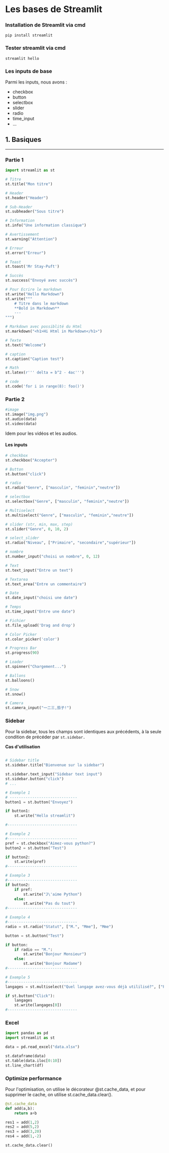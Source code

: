 # Les bases de Streamlit

### Installation de Streamlit via cmd
```pip install streamlit```

### Tester streamlit via cmd
```streamlit hello```

### Les inputs de base
Parmi les inputs, nous avons :

- checkbox
- button
- selectbox
- slider
- radio
- time_input
- ...

## 1. Basiques
---
### Partie 1
```python
import streamlit as st

# Titre
st.title("Mon titre")

# Header
st.header("Header")

# Sub-Header
st.subheader("Sous titre")

# Information
st.info("Une information classique")

# Avertissement
st.warning("Attention")

# Erreur
st.error("Erreur")

# Toast
st.toast('Mr Stay-Puft')

# Succès
st.success("Envoyé avec succès")

# Pour Ecrire le markdown
st.write("Hello Markdown")
st.write("""
    # Titre dans le markdown
    **Bold in Markdown**
    ---
""")

# Markdown avec possiblité du Html
st.markdown("<h1>Hi Html in Markdown</h1>")

# Texte
st.text("Welcome")

# caption
st.caption("Caption test")

# Math
st.latex(r''' delta = b^2 - 4ac''')

# code
st.code('for i in range(8): foo()')
```

### Partie 2
```python
#image
st.image("img.png")
st.audio(data)
st.video(data) 
```
Idem pour les vidéos et les audios.

#### Les inputs
```python
# checkbox
st.checkbox("Accepter")

# Button
st.button("click")

# radio
st.radio("Genre", ["masculin", "feminin","neutre"])

# selectbox
st.selectbox("Genre", ["masculin", "feminin","neutre"])

# Multiselect
st.multiselect("Genre", ["masculin", "feminin","neutre"])

# slider (str, min, max, step)
st.slider("Genre", 0, 10, 2)

# select_slider
st.radio("Niveau", ["Primaire", "secondaire","supérieur"])

# nombre
st.number_input("choisi un nombre", 0, 12)

# Text
st.text_input("Entre un text")

# Textarea
st.text_area("Entre un commentaire")

# Date
st.date_input("choisi une date")

# Temps
st.time_input("Entre une date")

# Fichier
st.file_upload('Drag and drop')

# Color Picker
st.color_picker('color')

# Progress Bar
st.progress(90)

# Loader
st.spinner("Chargement...")

# Ballons
st.balloons()

# Snow
st.snow()

# Camera
st.camera_input("一二三,茄子!")
```

### Sidebar

Pour la sidebar, tous les champs sont identiques aux précédents, à la seule condition de précéder par ```st.sidebar.```

**Cas d'utilisation**

```python

# Sidebar title
st.sidebar.title("Bienvenue sur la sidebar")

st.sidebar.text_input("Sidebar text input")
st.sidebar.button("click")
# ...
```

```python
# Exemple 1
# ------------------------------
button1 = st.button("Envoyez")

if button1:
    st.write("Hello streamlit")

#-------------------------------

# Exemple 2
#-------------------------------
pref = st.checkbox("Aimez-vous python?")
button2 = st.button("Test")

if button2:
    st.write(pref)
#-------------------------------

# Exemple 3
#-------------------------------
if button2:
    if pref:
        st.write("J\'aime Python")
    else:
        st.write("Pas du tout")
#-------------------------------

# Exemple 4
#-------------------------------
radio = st.radio("Statut", ["M.", "Mme"], "Mme")

button = st.button("Test")

if button:
    if radio == "M.":
        st.write("Bonjour Monsieur")
    else:
        st.write("Bonjour Madame")
#-------------------------------

# Exemple 5
#-------------------------------
langages = st.multiselect("Quel langage avez-vous déjà utililisé?", ["PHP", "Python", "Ruby", "R", "Javascrit", "Html", "CSS"])

if st.button("Click"):
    langages
    st.write(langages[0])
#-------------------------------
```

### Excel
```python
import pandas as pd
import streamlit as st

data = pd.read_excel("data.xlsx")

st.dataframe(data)
st.table(data.iloc[0:10])
st.line_chart(df)
```

### Optimize performance
Pour l'optimisation, on utilise le décorateur @st.cache_data, et pour supprimer le cache, on utilise st.cache_data.clear().

```python
@st.cache_data
def add(a,b): 
    return a+b

res1 = add(1,2)
res2 = add(5,2)
res3 = add(3,20)
res4 = add(1,-2)

st.cache_data.clear()

```